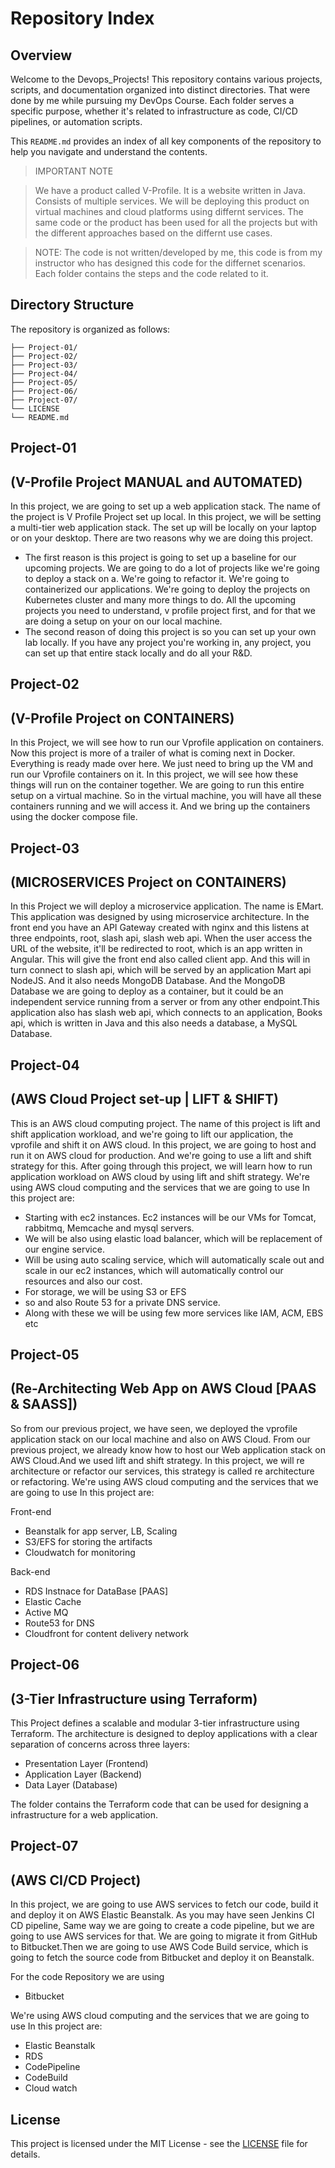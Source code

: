 # Repository Index
## Overview
Welcome to the Devops_Projects! This repository contains various projects, scripts, and documentation organized into distinct directories.
That were done by me while pursuing my DevOps Course.
Each folder serves a specific purpose, whether it's related to infrastructure as code, CI/CD pipelines, or automation scripts.

This `README.md` provides an index of all key components of the repository to help you navigate and understand the contents.

> IMPORTANT NOTE


> We have a product called V-Profile. It is a website written in Java. Consists of multiple services.
> We will be deploying this product on virtual machines and cloud platforms using differnt services.
> The same code or the product has been used for all the projects but with the different approaches based on the differnt use cases.

> NOTE: The code is not written/developed by me, this code is from my instructor who has designed this code for the differnet scenarios.
> Each folder contains the steps and the code related to it.


## Directory Structure

The repository is organized as follows:

```plaintext
├── Project-01/
├── Project-02/
├── Project-03/
├── Project-04/
├── Project-05/
├── Project-06/
├── Project-07/
└── LICENSE
└── README.md
```

## Project-01 
## (V-Profile Project MANUAL and AUTOMATED)
In this project, we are going to set up a web application stack. The name of the project is V Profile Project set up local.
In this project, we will be setting a multi-tier web application stack. The set up will be locally on your laptop or on your desktop.
There are two reasons why we are doing this project.

- The first reason is this project is going to set up a baseline for our upcoming projects. 
We are going to do a lot of projects like we're going to deploy a stack on a.
We're going to refactor it. We're going to containerized our applications. 
We're going to deploy the projects on Kubernetes cluster and many more things to do. 
All the upcoming projects you need to understand, v profile project first, and for that we are doing a setup on your on our local machine.
- The second reason of doing this project is so you can set up your own lab locally. 
If you have any project you're working in, any project, you can set up that entire stack locally and do all your R&D.

## Project-02 
## (V-Profile Project on CONTAINERS)
In this Project, we will see how to run our Vprofile application on containers. Now this project is more of a trailer of what is coming next in Docker.
Everything is ready made over here. We just need to bring up the VM and run our Vprofile containers on it.
In this project, we will see how these things will run on the container together. We are going to run this entire setup on a virtual machine.
So in the virtual machine, you will have all these containers running and we will access it. And we bring up the containers using the docker compose file.

## Project-03
## (MICROSERVICES Project on CONTAINERS)
In this Project we will deploy a microservice application.
The name is EMart. This application was designed by using microservice architecture.
In the front end you have an API Gateway created with nginx and this listens at three endpoints, root, slash api, slash web api.
When the user access the URL of the website, it'll be redirected to root, which is an app written in Angular. This will give the front end also called client app. And this will in turn connect to slash api, which will be served by an application Mart api NodeJS. And it also needs MongoDB Database. And the MongoDB Database we are going to deploy as a container, but it could be an independent service running from a server or from any other endpoint.This application also has slash web api, which connects to an application, Books api, which is written in Java and this also needs a database, a MySQL Database.

## Project-04 
## (AWS Cloud Project set-up | LIFT & SHIFT)
This is an AWS cloud computing project.
The name of this project is lift and shift application workload, and we're going to lift our application, the vprofile and shift it on AWS cloud.
In this project, we are going to host and run it on AWS cloud for production. And we're going to use a lift and shift strategy for this.
After going through this project, we will learn how to run application workload on AWS cloud by using lift and shift strategy.
We're using AWS cloud computing and the services that we are going to use In this project are: 
- Starting with ec2 instances. Ec2 instances will be our VMs for Tomcat, rabbitmq, Memcache and mysql servers.
- We will be also using elastic load balancer, which will be replacement of our engine service.
- Will be using auto scaling service, which will automatically scale out and scale in our ec2 instances, which will automatically control our resources and also our cost.
- For storage, we will be using S3 or EFS
- so and also Route 53 for a private DNS service.
- Along with these we will be using few more services like IAM, ACM, EBS etc

## Project-05
## (Re-Architecting Web App on AWS Cloud [PAAS & SAASS])
So from our previous project, we have seen, we deployed the vprofile application stack on our local machine and also on AWS Cloud.
From our previous project, we already know how to host our Web application stack on AWS Cloud.And we used lift and shift strategy.
In this project, we will re architecture or refactor our services, this strategy is called re architecture or refactoring.
We're using AWS cloud computing and the services that we are going to use In this project are: 

Front-end
- Beanstalk for app server, LB, Scaling
- S3/EFS for storing the artifacts
- Cloudwatch for monitoring

Back-end
- RDS Instnace for DataBase [PAAS]
- Elastic Cache 
- Active MQ
- Route53 for DNS
- Cloudfront for content delivery network

## Project-06 
## (3-Tier Infrastructure using Terraform)
This Project defines a scalable and modular 3-tier infrastructure using Terraform. 
The architecture is designed to deploy applications with a clear separation of concerns across three layers:
- Presentation Layer (Frontend)
- Application Layer (Backend)
- Data Layer (Database)
  
The folder contains the Terraform code that can be used for designing a infrastructure for a web application.

## Project-07
## (AWS CI/CD Project)
In this project, we are going to use AWS services to fetch our code, build it and deploy it on AWS Elastic Beanstalk.
As you may have seen Jenkins CI CD pipeline, Same way we are going to create a code pipeline, but we are going to use AWS services for that.
We are going to migrate it from GitHub to Bitbucket.Then we are going to use AWS Code Build service, which is going to fetch the source code from Bitbucket
and deploy it on Beanstalk.

For the code Repository we are using 
- Bitbucket
  
We're using AWS cloud computing and the services that we are going to use In this project are: 
- Elastic Beanstalk
- RDS
- CodePipeline
- CodeBuild
- Cloud watch
  
## License

This project is licensed under the MIT License - see the [LICENSE](LICENSE) file for details.



